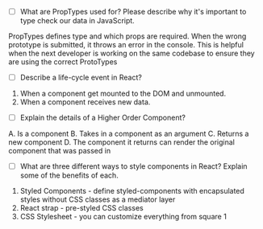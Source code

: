 - [ ] What are PropTypes used for? Please describe why it's important to type check our data in JavaScript.

PropTypes defines type and which props are required. When the wrong prototype is submitted, it throws an error in the console. This is helpful when the next developer is working on the same codebase to ensure they are using the correct ProtoTypes

- [ ] Describe a life-cycle event in React?

1. When a component get mounted to the DOM and unmounted.
2. When a component receives new data.

- [ ] Explain the details of a Higher Order Component?

A. Is a component
B. Takes in a component as an argument
C. Returns a new component
D. The component it returns can render the original component that was passed in

- [ ] What are three different ways to style components in React? Explain some of the benefits of each.

 1. Styled Components - define styled-components with encapsulated styles without CSS classes as a mediator layer
 2. React strap - pre-styled CSS classes
 3. CSS Stylesheet - you can customize everything from square 1